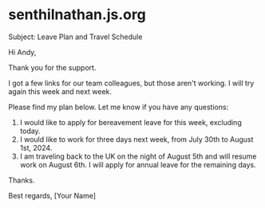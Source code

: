 # senthilnathan.js.org

Subject: Leave Plan and Travel Schedule

Hi Andy,

Thank you for the support.

I got a few links for our team colleagues, but those aren't working. I will try again this week and next week. 

Please find my plan below. Let me know if you have any questions:

1. I would like to apply for bereavement leave for this week, excluding today.
2. I would like to work for three days next week, from July 30th to August 1st, 2024.
3. I am traveling back to the UK on the night of August 5th and will resume work on August 6th. I will apply for annual leave for the remaining days.

Thanks.

Best regards,
[Your Name]
